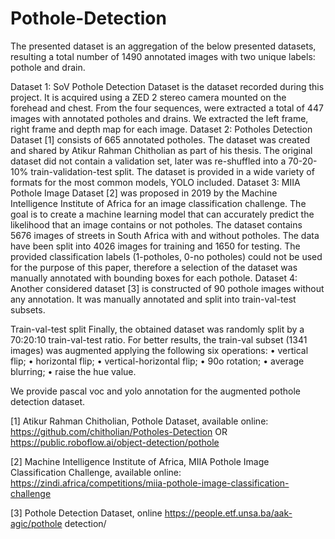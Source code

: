# Pothole-Detection

The presented dataset is an aggregation of the below presented datasets, resulting a total number of 1490 annotated images with two unique labels: pothole and drain.

Dataset 1: SoV Pothole Detection Dataset is the dataset recorded during this project. It is acquired using a ZED 2 stereo camera mounted on the forehead and chest. From the four sequences, were extracted a total of 447 images with
annotated potholes and drains. We extracted the left frame, right frame and depth map for each image.
Dataset 2: Potholes Detection Dataset [1] consists of 665 annotated potholes. The dataset was created and shared by Atikur Rahman Chitholian as part of his thesis. The original dataset did not contain a validation set, later was re-shuffled
into a 70-20-10% train-validation-test split. The dataset is provided in a wide variety of formats for the most common models, YOLO included.
Dataset 3: MIIA Pothole Image Dataset [2] was proposed in 2019 by the Machine Intelligence Institute of Africa for an image classification challenge. The goal is to create a machine
learning model that can accurately predict the likelihood that an image contains or not potholes. The dataset contains 5676 images of streets in South Africa with and without potholes. 
The data have been split into 4026 images for training and 1650 for testing. The provided classification labels (1-potholes, 0-no potholes) could not be used for the purpose of this paper,
therefore a selection of the dataset was manually annotated with bounding boxes for each pothole.
Dataset 4: Another considered dataset [3] is constructed of 90 pothole images without any annotation. It was manually annotated and split into train-val-test subsets.

Train-val-test split
Finally, the obtained dataset was randomly split by a 70:20:10 train-val-test ratio. For better results, the train-val subset (1341 images) was augmented applying the following six operations:
• vertical flip;
• horizontal flip;
• vertical-horizontal flip;
• 90o rotation;
• average blurring;
• raise the hue value.

We provide pascal voc and yolo annotation for the augmented pothole detection dataset.

[1] Atikur Rahman Chitholian, Pothole Dataset, available online: https://github.com/chitholian/Potholes-Detection OR https://public.roboflow.ai/object-detection/pothole

[2] Machine Intelligence Institute of Africa, MIIA Pothole Image Classification Challenge, available online: https://zindi.africa/competitions/miia-pothole-image-classification-challenge

[3] Pothole Detection Dataset, online https://people.etf.unsa.ba/aak-agic/pothole detection/
